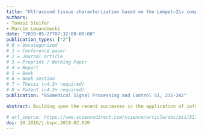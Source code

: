 ```yaml
---
title: "Ultrasound tissue characterization based on the Lempel–Ziv complexity with application to breast lesion classification"
authors:
- Tomasz Steifer
- Marcin Lewandowski
date: "2019-05-27T07:32:00-08:00"
publication_types: ["2"]
# 0 = Uncategorized
# 1 = Conference paper
# 2 = Journal article
# 3 = Preprint / Working Paper
# 4 = Report
# 5 = Book
# 6 = Book section
# 7 = Thesis (v4.2+ required)
# 8 = Patent (v4.2+ required)
publication: "Biomedical Signal Processing and Control 51, 235-242"

abstract: Building upon the recent successes in the application of information-theoretic concepts (e.g. Shannon entropy) in quantitative ultrasound, the authors propose a novel tissue characterization method based on the Lempel–Ziv complexity. In this procedure, standard ultrasound B-Mode images are mapped onto words over finite alphabets before the corresponding Lempel–Ziv complexity of ultrasound images is calculated. Such complexity metric may be used to differentiate between types of tissues. Here, the method is utilized as a binary classifier for the malignancy of breast lesions. The method is tested on OASBUD – an open-access breast lesions image database. Images of 48 malignant and 48 benign lesions were used – two images for each lesion. The new procedure slightly outperforms the state-of-art classifier based on pixel entropy as measured in the size of area under the receiver operating curve (ROC AUC), which suggests that it may serve as a basis for computer-assisted breast cancer ultrasound diagnosis and possibly in other standard applications of the quantitative ultrasound.

# url_source: https://www.sciencedirect.com/science/article/abs/pii/S1746809419300643
doi: 10.1016/j.bspc.2019.02.020
---
```

